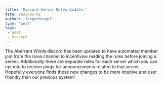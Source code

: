 ```yaml
---
title: 'Discord Server Roles Update.'
date: 2021-05-01
author: 'fergenbergel'
type: 'post'
tags: 
 - post
 - discord
---
```


The Aberrant Winds discord has been updated to have automated member join from the rules channel to incentivise reading the rules before joining a server. Additionally there are separate roles for each server which you can opt into to receive pings for announcements related to that server. Hopefully everyone finds these new changes to be more intuitive and user friendly than our previous system!